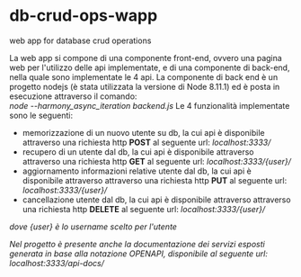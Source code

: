 # db-crud-ops-wapp
web app for database crud operations 

La web app si compone di una componente front-end, ovvero una pagina web per l'utilizzo delle api implementate, e di una componente di back-end, nella quale sono implementate le 4 api.
La componente di back end è un progetto nodejs (è stata utilizzata la versione di Node 8.11.1) ed è posta in esecuzione attraverso il comando:<br>
<i>node --harmony_async_iteration backend.js</i>
Le 4 funzionalità implementate sono le seguenti:
- memorizzazione di un nuovo utente su db, la cui api è disponibile attraverso una richiesta http <b>POST</b> al seguente url:
  <i>localhost:3333/</i>
- recupero di un utente dal db, la cui api è disponibile attraverso attraverso una richiesta http <b>GET</b> al seguente url:
 <i>localhost:3333/{user}/</i>
- aggiornamento informazioni relative utente dal db, la cui api è disponibile attraverso attraverso una richiesta http <b>PUT</b> al seguente url:
 <i>localhost:3333/{user}/</i>
- cancellazione utente dal db, la cui api è disponibile attraverso attraverso una richiesta http <b>DELETE</b> al seguente url:
 <i>localhost:3333/{user}/
 
dove {user} è lo username scelto per l'utente

Nel progetto è presente anche la documentazione dei servizi esposti generata in base alla notazione OPENAPI, disponibile al seguente url:
<i>localhost:3333/api-docs/</i>
